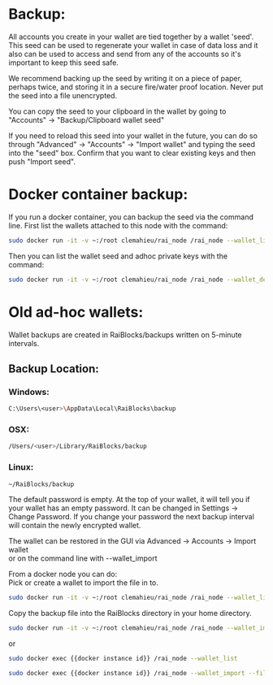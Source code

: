 # Backup:
All accounts you create in your wallet are tied together by a wallet 'seed'.  This seed can be used to regenerate your wallet in case of data loss and it also can be used to access and send from any of the accounts so it's important to keep this seed safe.

We recommend backing up the seed by writing it on a piece of paper, perhaps twice, and storing it in a secure fire/water proof location.  Never put the seed into a file unencrypted.

You can copy the seed to your clipboard in the wallet by going to "Accounts" -> "Backup/Clipboard wallet seed"

If you need to reload this seed into your wallet in the future, you can do so through "Advanced" -> "Accounts" -> "Import wallet" and typing the seed into the "seed" box.  Confirm that you want to clear existing keys and then push "Import seed".

# Docker container backup:  
If you run a docker container, you can backup the seed via the command line.  First list the wallets attached to this node with the command:  

```bash
sudo docker run -it -v ~:/root clemahieu/rai_node /rai_node --wallet_list
```

Then you can list the wallet seed and adhoc private keys with the command:  
```bash
sudo docker run -it -v ~:/root clemahieu/rai_node /rai_node --wallet_decrypt_unsafe --wallet={{wallet}} --password={{password}}
```  
# Old ad-hoc wallets:
Wallet backups are created in RaiBlocks/backups written on 5-minute intervals.
## Backup Location:  
### Windows: 
```bash
C:\Users\<user>\AppData\Local\RaiBlocks\backup
```  

### OSX: 
```bash
/Users/<user>/Library/RaiBlocks/backup
```

### Linux: 
```bash
~/RaiBlocks/backup  
```
The default password is empty.  At the top of your wallet, it will tell you if your wallet has an empty password.  It can be changed in Settings -> Change Password.  If you change your password the next backup interval will contain the newly encrypted wallet.

The wallet can be restored in the GUI via Advanced -> Accounts -> Import wallet  
or on the command line with --wallet_import

From a docker node you can do:  
Pick or create a wallet to import the file in to.  

```bash
sudo docker run -it -v ~:/root clemahieu/rai_node /rai_node --wallet_list
```  
Copy the backup file into the RaiBlocks directory in your home directory.  

```bash
sudo docker run -it -v ~:/root clemahieu/rai_node /rai_node --wallet_import --file=/root/RaiBlocks/{{backup.json}} --wallet={{destination wallet}} --password={{password}}
```
or
```bash
sudo docker exec {{docker instance id}} /rai_node --wallet_list
```
```bash
sudo docker exec {{docker instance id}} /rai_node --wallet_import --file=/root/RaiBlocks/{backup.json} --wallet={{destination wallet}} --password={{password}}
```